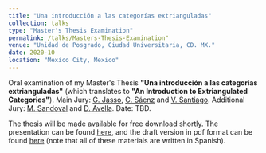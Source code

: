 ```yaml
---
title: "Una introducción a las categorías extrianguladas"
collection: talks
type: "Master's Thesis Examination"
permalink: /talks/Masters-Thesis-Examination"
venue: "Unidad de Posgrado, Ciudad Universitaria, CD. MX."
date: 2020-10
location: "Mexico City, Mexico"
---
```


Oral examination of my Master's Thesis **"Una introducción a las categorías extrianguladas"** (which translates to **"An Introduction to Extriangulated Categories"**). Main Jury: [G. Jasso](https://www.maths.lu.se/staff/gustavo-jasso/), [C. Sáenz](http://lancelot.fciencias.unam.mx/index.php/nosotros/profesores-de-tiempo-completo/33-dra-edith-corina-saenz-valadez) and [V. Santiago](http://132.248.181.248/directorio/55702). Additional Jury: [M. Sandoval](https://sites.google.com/izt.uam.mx/marlisha) and [D. Avella](https://archive.fciencias.unam.mx/directorio/28396). Date: TBD.

The thesis will be made available for free download shortly. The presentation can be found [here](dabnciencias.github.io/Examen_profesional), and the draft version in pdf format can be found [here]() (note that all of these materials are written in Spanish).

